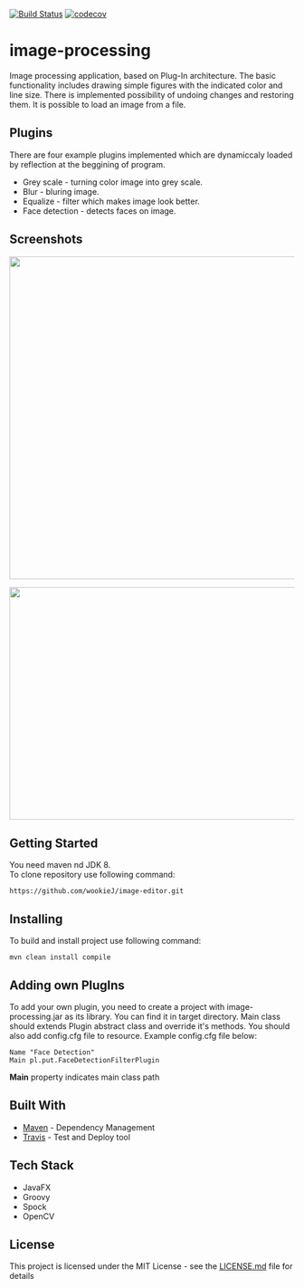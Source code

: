 [![Build Status](https://travis-ci.org/wookieJ/image-editor.svg?branch=master)](https://travis-ci.org/wookieJ/image-editor)
[![codecov](https://codecov.io/gh/wookieJ/image-editor/branch/master/graph/badge.svg)](https://codecov.io/gh/wookieJ/image-editor)
# image-processing

Image processing application, based on Plug-In architecture. The basic functionality includes drawing simple figures with the indicated color and line size. There is implemented possibility of undoing changes and restoring them. It is possible to load an image from a file.

## Plugins
There are four example plugins implemented which are dynamiccaly loaded by reflection at the beggining of program.
* Grey scale - turning color image into grey scale.
* Blur - bluring image.
* Equalize - filter which makes image look better.
* Face detection - detects faces on image.

## Screenshots
<p align="center">
  <img width="750" height="570" src="../master/sampleAssets/screen.PNG">
</p>

<p align="center">
  <img width="750" height="411" src="../master/sampleAssets/screen2.PNG">
</p>

## Getting Started
You need maven nd JDK 8.<br/>
To clone repository use following command:

```
https://github.com/wookieJ/image-editor.git
```

## Installing

To build and install project use following command:
```
mvn clean install compile
```
## Adding own PlugIns
To add your own plugin, you need to create a project with image-processing.jar as its library. You can find it in target directory. Main class should extends Plugin abstract class and override it's methods. You should also add config.cfg file to resource. Example config.cfg file below:

```
Name "Face Detection"
Main pl.put.FaceDetectionFilterPlugin
```

**Main** property indicates main class path

## Built With
* [Maven](https://maven.apache.org/) - Dependency Management
* [Travis](https://travis-ci.org/) - Test and Deploy tool

## Tech Stack
* JavaFX
* Groovy
* Spock
* OpenCV

## License
This project is licensed under the MIT License - see the [LICENSE.md](LICENSE.md) file for details